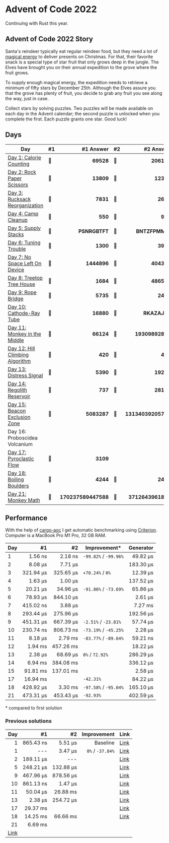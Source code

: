 # Advent of Code 2022

Continuing with Rust this year.

## Advent of Code 2022 Story

Santa's reindeer typically eat regular reindeer food, but they need a lot of [magical energy](https://adventofcode.com/2018/day/25) to deliver presents on Christmas. For that, their favorite snack is a special type of star fruit that only grows deep in the jungle. The Elves have brought you on their annual expedition to the grove where the fruit grows.

To supply enough magical energy, the expedition needs to retrieve a minimum of fifty stars by December 25th. Although the Elves assure you that the grove has plenty of fruit, you decide to grab any fruit you see along the way, just in case.

Collect stars by solving puzzles. Two puzzles will be made available on each day in the Advent calendar; the second puzzle is unlocked when you complete the first. Each puzzle grants one star. Good luck!

## Days

| Day                                                                                                               | #1  |           #1 Answer | #2  |          #2 Answer |
| ----------------------------------------------------------------------------------------------------------------- | --- | ------------------: | --- | -----------------: |
| [Day 1: Calorie Counting](https://github.com/believer/advent-of-code/blob/master/rust/2022/src/day_01.rs)         | 🌟  |           **69528** | 🌟  |         **206152** |
| [Day 2: Rock Paper Scissors](https://github.com/believer/advent-of-code/blob/master/rust/2022/src/day_02.rs)      | 🌟  |           **13809** | 🌟  |          **12316** |
| [Day 3: Rucksack Reorganization](https://github.com/believer/advent-of-code/blob/master/rust/2022/src/day_03.rs)  | 🌟  |            **7831** | 🌟  |           **2683** |
| [Day 4: Camp Cleanup](https://github.com/believer/advent-of-code/blob/master/rust/2022/src/day_04.rs)             | 🌟  |             **550** | 🌟  |            **931** |
| [Day 5: Supply Stacks](https://github.com/believer/advent-of-code/blob/master/rust/2022/src/day_05.rs)            | 🌟  |       **PSNRGBTFT** | 🌟  |      **BNTZFPMMW** |
| [Day 6: Tuning Trouble](https://github.com/believer/advent-of-code/blob/master/rust/2022/src/day_06.rs)           | 🌟  |            **1300** | 🌟  |           **3986** |
| [Day 7: No Space Left On Device](https://github.com/believer/advent-of-code/blob/master/rust/2022/src/day_07.rs)  | 🌟  |         **1444896** | 🌟  |         **404395** |
| [Day 8: Treetop Tree House](https://github.com/believer/advent-of-code/blob/master/rust/2022/src/day_08.rs)       | 🌟  |            **1684** | 🌟  |         **486540** |
| [Day 9: Rope Bridge](https://github.com/believer/advent-of-code/blob/master/rust/2022/src/day_09.rs)              | 🌟  |            **5735** | 🌟  |           **2478** |
| [Day 10: Cathode-Ray Tube](https://github.com/believer/advent-of-code/blob/master/rust/2022/src/day_10.rs)        | 🌟  |           **16880** | 🌟  |       **RKAZAJBR** |
| [Day 11: Monkey in the Middle](https://github.com/believer/advent-of-code/blob/master/rust/2022/src/day_11.rs)    | 🌟  |           **66124** | 🌟  |    **19309892877** |
| [Day 12: Hill Climbing Algorithm](https://github.com/believer/advent-of-code/blob/master/rust/2022/src/day_12.rs) | 🌟  |             **420** | 🌟  |            **414** |
| [Day 13: Distress Signal](https://github.com/believer/advent-of-code/blob/master/rust/2022/src/day_13.rs)         | 🌟  |            **5390** | 🌟  |          **19261** |
| [Day 14: Regolith Reservoir](https://github.com/believer/advent-of-code/blob/master/rust/2022/src/day_14.rs)      | 🌟  |             **737** | 🌟  |          **28145** |
| [Day 15: Beacon Exclusion Zone](https://github.com/believer/advent-of-code/blob/master/rust/2022/src/day_15.rs)   | 🌟  |         **5083287** | 🌟  | **13134039205729** |
| Day 16: Proboscidea Volcanium                                                                                     |     |                     |     |                    |
| [Day 17: Pyroclastic Flow](https://github.com/believer/advent-of-code/blob/master/rust/2022/src/day_17.rs)        | 🌟  |            **3109** |     |                    |
| [Day 18: Boiling Boulders](https://github.com/believer/advent-of-code/blob/master/rust/2022/src/day_18.rs)        | 🌟  |            **4244** | 🌟  |           **2460** |
| [Day 21: Monkey Math](https://github.com/believer/advent-of-code/blob/master/rust/2022/src/day_18.rs)             | 🌟  | **170237589447588** | 🌟  |  **3712643961892** |

## Performance

With the help of [cargo-aoc](https://github.com/gobanos/cargo-aoc) I get automatic benchmarking using [Criterion](https://github.com/bheisler/criterion.rs). Computer is a MacBook Pro M1 Pro, 32 GB RAM.

| Day |        #1 |        #2 | Improvement\*         | Generator |
| --- | --------: | --------: | --------------------- | --------: |
| 1   |   1.56 ns |   2.18 ns | `-99.82%` / `-99.96%` |  49.82 µs |
| 2   |   8.08 µs |   7.71 µs |                       | 183.30 µs |
| 3   | 321.94 µs | 325.65 µs | `+70.24%` / `0%`      |  12.39 µs |
| 4   |   1.63 µs |   1.00 µs |                       | 137.52 µs |
| 5   |  20.21 µs |  34.96 µs | `-91.86%` / `-73.69%` |  65.86 µs |
| 6   |  78.93 µs | 844.10 µs |                       |   2.61 µs |
| 7   | 415.02 ns |   3.88 µs |                       |   7.27 ms |
| 8   | 293.44 µs | 275.96 µs |                       | 192.56 µs |
| 9   | 451.31 µs | 667.39 µs | `-2.51%` / `-23.81%`  |  57.74 µs |
| 10  | 230.74 ns | 806.73 ns | `-73.19%` / `-45.25%` |   2.28 µs |
| 11  |   8.18 µs |   2.79 ms | `-83.77%` / `-89.64%` |  59.21 ns |
| 12  |   1.94 ms | 457.26 ms |                       |  18.22 µs |
| 13  |   2.38 µs |  68.69 µs | `0%` / `72.92%`       | 286.29 µs |
| 14  |   6.94 ms | 384.08 ms |                       | 336.12 µs |
| 15  |  91.81 ms | 137.01 ms |                       |   2.58 µs |
| 17  |  16.94 ms |           | `-42.31%`             |  84.22 µs |
| 18  | 428.92 µs |   3.30 ms | `-97.58%` / `-95.04%` | 165.10 µs |
| 21  | 473.31 µs | 453.43 µs | `-92.93%`             | 402.59 µs |

\* compared to first solution

### Previous solutions

|                                                                                                                      Day |        #1 |        #2 |      Improvement | Link                                                                                                                     |
| -----------------------------------------------------------------------------------------------------------------------: | --------: | --------: | ---------------: | ------------------------------------------------------------------------------------------------------------------------ |
|                                                                                                                        1 | 865.43 ns |   5.51 µs |         Baseline | [Link](https://github.com/believer/advent-of-code/blob/5e1dbfdf07be5916d8d323360cf1f86767009ca2/rust/2022/src/day_01.rs) |
|                                                                                                                        1 |       --- |   3.47 µs | `0%` / `-37.84%` | [Link](https://github.com/believer/advent-of-code/blob/1cf6a750e0e899c25e9cffbc433cc46087d5a3e8/rust/2022/src/day_01.rs) |
|                                                                                                                        2 | 189.11 µs |       --- |                  | [Link](https://github.com/believer/advent-of-code/blob/240d950499b11b8b3d077cc6b1c4b00b9c442235/rust/2022/src/day_03.rs) |
|                                                                                                                        5 | 248.21 µs | 132.88 µs |                  | [Link](https://github.com/believer/advent-of-code/blob/3ad0e790e383a7f558acae64faa5cb5ef73eef0f/rust/2022/src/day_05.rs) |
|                                                                                                                        9 | 467.96 µs | 878.56 µs |                  | [Link](https://github.com/believer/advent-of-code/blob/3c95b9b1bee426c330930a1860f56c29cfd42e52/rust/2022/src/day_09.rs) |
|                                                                                                                       10 | 861.13 ns |   1.47 µs |                  | [Link](https://github.com/believer/advent-of-code/blob/3a3981c320e8695f1161265cba21e2fd49ccb758/rust/2022/src/day_10.rs) |
|                                                                                                                       11 |  50.04 µs |  26.88 ms |                  | [Link](https://github.com/believer/advent-of-code/blob/01b00dd5e64cf5eca405743d87c4b28dbd756f63/rust/2022/src/day_11.rs) |
|                                                                                                                       13 |   2.38 µs | 254.72 µs |                  | [Link](https://github.com/believer/advent-of-code/blob/69491b9867e79634843803c3b60fc45e836b59c2/rust/2022/src/day_13.rs) |
|                                                                                                                       17 |  29.37 ms |           |                  | [Link](https://github.com/believer/advent-of-code/blob/fd3d8c628a8291b93835d728fff36ea0961d7fdc/rust/2022/src/day_17.rs) |
|                                                                                                                       18 |  14.25 ms |  66.66 ms |                  | [Link](https://github.com/believer/advent-of-code/blob/a6c7954883364be341eb71c558883f185080ca63/rust/2022/src/day_18.rs) |
|                                                                                                                       21 |   6.69 ms |           |
| [Link](https://github.com/believer/advent-of-code/blob/b3684a97b3086a749493de90f1aa5ee74d2260d2/rust/2022/src/day_21.rs) |
